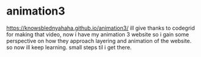# animation3

https://knowsblednyahaha.github.io/animation3/
ill give thanks to codegrid for making that video, now i have my animation 3 website so i gain some perspective on how they approach layering and animation of the website.
so now ill keep learning. small steps til i get there.
